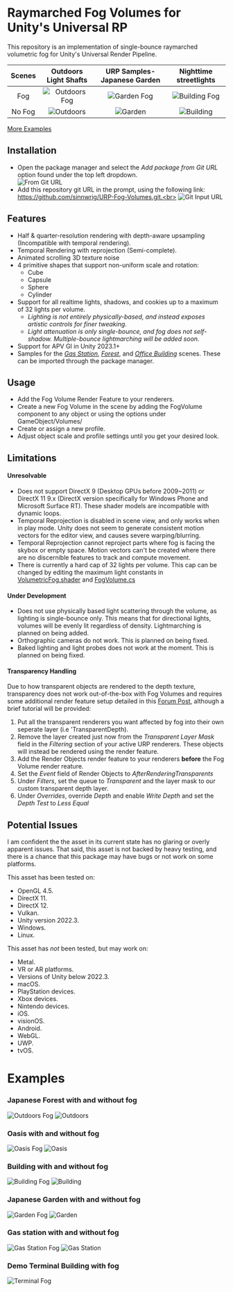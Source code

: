 # Raymarched Fog Volumes for Unity's Universal RP

This repository is an implementation of single-bounce raymarched volumetric fog for Unity's Universal Render Pipeline. 

Scenes | Outdoors Light Shafts | URP Samples- Japanese Garden | Nighttime streetlights
:-:|:-:|:-:|:-:|
Fog | ![Outdoors Fog](Assets~/Images/Terrain-Fog.png) | ![Garden Fog](Assets~/Images/Garden-Fog.png) | ![Building Fog](Assets~/Images/Building-Fog.png)
No Fog | ![Outdoors](Assets~/Images/Terrain.png)<br> | ![Garden](Assets~/Images/Garden.png)<br> | ![Building](Assets~/Images/Building.png)<br>

[More Examples](#examples)

## Installation

* Open the package manager and select the _Add package from Git URL_ option found under the top left dropdown.<br>
![From Git URL](Assets~/Images/giturl.png)<br>
* Add this repository git URL in the prompt, using the following link: https://github.com/sinnwrig/URP-Fog-Volumes.git.<br>
![Git Input URL](Assets~/Images/gitinput.png)<br>

## Features

* Half & quarter-resolution rendering with depth-aware upsampling (Incompatible with temporal rendering).
* Temporal Rendering with reprojection (Semi-complete).
* Animated scrolling 3D texture noise
* 4 primitive shapes that support non-uniform scale and rotation:
    * Cube
    * Capsule
    * Sphere
    * Cylinder
* Support for all realtime lights, shadows, and cookies up to a maximum of 32 lights per volume.<br>
    * _Lighting is not entirely physically-based, and instead exposes artistic controls for finer tweaking._<br>
    * _Light attenuation is only single-bounce, and fog does not self-shadow. Multiple-bounce lightmarching will be added soon._<br>
* Support for APV GI in Unity 2023.1+
* Samples for the [_Gas Station_](#gas-station-with-and-without-fog),  [_Forest_](#japanese-forest-with-and-without-fog), and [_Office Building_](#building-with-and-without-fog) scenes. These can be imported through the package manager.

## Usage

* Add the Fog Volume Render Feature to your renderers.
* Create a new Fog Volume in the scene by adding the FogVolume component to any object or using the options under GameObject/Volumes/
* Create or assign a new profile.
* Adjust object scale and profile settings until you get your desired look.

## Limitations

#### Unresolvable
* Does not support DirectX 9 (Desktop GPUs before 2009~2011) or DirectX 11 9.x (DirectX version specifically for Windows Phone and Microsoft Surface RT). These shader models are incompatible with dynamic loops.
* Temporal Reprojection is disabled in scene view, and only works when in play mode. Unity does not seem to generate consistent motion vectors for the editor view, and causes severe warping/blurring.
* Temporal Reprojection cannot reproject parts where fog is facing the skybox or empty space. Motion vectors can't be created where there are no discernible features to track and compute movement.
* There is currently a hard cap of 32 lights per volume. This cap can be changed by editing the maximum light constants in [VolumetricFog.shader](https://github.com/sinnwrig/URP-Fog-Volumes/blob/main/Shaders/VolumetricFog.shader#L57) and [FogVolume.cs](https://github.com/sinnwrig/URP-Fog-Volumes/blob/main/Runtime/FogVolume.cs#L120)

#### Under Development
* Does not use physically based light scattering through the volume, as lighting is single-bounce only. This means that for directional lights, volumes will be evenly lit regardless of density. Lightmarching is planned on being added.
* Orthographic cameras do not work. This is planned on being fixed.
* Baked lighting and light probes does not work at the moment. This is planned on being fixed.

#### Transparency Handling
Due to how transparent objects are rendered to the depth texture, transparency does not work out-of-the-box with Fog Volumes and requires some additional render feature setup detailed in this [Forum Post](https://forum.unity.com/threads/transparent-shader-problem.1059206/), although a brief tutorial will be provided:
1. Put all the transparent renderers you want affected by fog into their own seperate layer (i.e 'TransparentDepth).
2. Remove the layer created just now from the _Transparent Layer Mask_ field in the _Filtering_ section of your active URP renderers. These objects will instead be rendered using the render feature.
3. Add the Render Objects render feature to your renderers **before** the Fog Volume render reature.
4. Set the _Event_ field of Render Objects to _AfterRenderingTransparents_
5. Under _Filters_, set the queue to _Transparent_ and the layer mask to our custom transparent depth layer.
6. Under _Overrides_, override _Depth_ and enable _Write Depth_ and set the _Depth Test_ to _Less Equal_

## Potential Issues

I am confident the the asset in its current state has no glaring or overly apparent issues. 
That said, this asset is not backed by heavy testing, and there is a chance that this package may have bugs or not work on some platforms.<br>

This asset has been tested on:
* OpenGL 4.5.
* DirectX 11.
* DirectX 12.
* Vulkan.
* Unity version 2022.3.
* Windows.
* Linux.

This asset has _not_ been tested, but may work on:
* Metal.
* VR or AR platforms.
* Versions of Unity below 2022.3.
* macOS. 
* PlayStation devices.
* Xbox devices.
* Nintendo devices.
* iOS.
* visionOS.
* Android.
* WebGL.
* UWP.
* tvOS.

# Examples
### Japanese Forest with and without fog
![Outdoors Fog](Assets~/Images/Terrain-Fog.png)
![Outdoors](Assets~/Images/Terrain.png)<br>
### Oasis with and without fog
![Oasis Fog](Assets~/Images/Oasis-Fog.png)
![Oasis](Assets~/Images/Oasis.png)<br>
### Building with and without fog
![Building Fog](Assets~/Images/Building-Fog.png)
![Building](Assets~/Images/Building.png)<br>
### Japanese Garden with and without fog
![Garden Fog](Assets~/Images/Garden-Fog.png)
![Garden](Assets~/Images/Garden.png)<br>
### Gas station with and without fog
![Gas Station Fog](Assets~/Images/GasStation-Fog.png)
![Gas Station](Assets~/Images/GasStation.png)<br>
### Demo Terminal Building with fog
![Terminal Fog](Assets~/Images/Terminal-Fog.png)<br>
